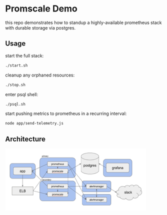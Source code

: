 # Promscale Demo

this repo demonstrates how to standup a highly-available prometheus stack with durable storage via postgres.

## Usage

start the full stack:

```sh
./start.sh
```

cleanup any orphaned resources:

```sh
./stop.sh
```

enter psql shell:

```sh
./psql.sh
```

start pushing metrics to prometheus in a recurring interval:

```sh
node app/send-telemetry.js
```

## Architecture

<img align="center" src="./images/architecture.png" width="450" height="200">